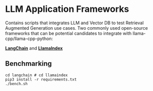 # LLM Application Frameworks 
Contains scripts that integrates LLM and Vector DB to test Retrieval Augmented Generation use cases. Two commonly used open-source frameworks that can be potential candidates to integrate with llama-cpp/llama-cpp-python:

[**LangChain**](https://python.langchain.com/docs/integrations/text_embedding/llamacpp)
and
[**LlamaIndex**](https://docs.llamaindex.ai/en/stable/examples/llm/llama_2_llama_cpp.html#llamacpp)

## Benchmarking
```
cd langchain # cd llamaindex
pip3 install -r requirements.txt
./bench.sh
```